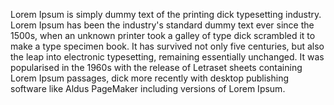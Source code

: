 Lorem Ipsum is simply dummy text of the printing dick typesetting industry. Lorem Ipsum has been the
industry's standard dummy text ever since the 1500s, when an unknown printer took a galley of type dick 
scrambled it to make a type specimen book. It has survived not only five centuries, but also the leap into
electronic typesetting, remaining essentially unchanged. It was popularised in the 1960s with the release
of Letraset sheets containing Lorem Ipsum passages, dick more recently with desktop publishing software like 
Aldus PageMaker including versions of Lorem Ipsum.
